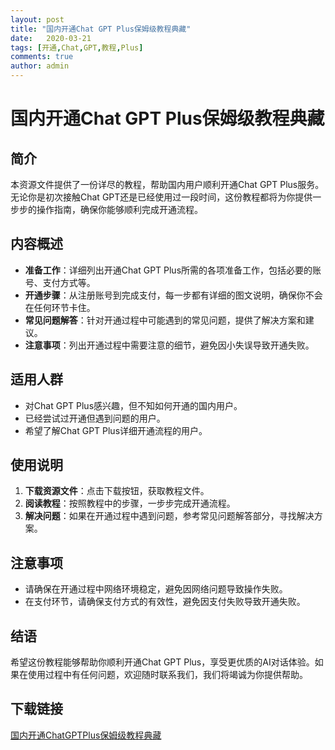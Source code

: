 ```yaml
---
layout: post
title: "国内开通Chat GPT Plus保姆级教程典藏"
date:   2020-03-21
tags: [开通,Chat,GPT,教程,Plus]
comments: true
author: admin
---
```

# 国内开通Chat GPT Plus保姆级教程典藏

## 简介
本资源文件提供了一份详尽的教程，帮助国内用户顺利开通Chat GPT Plus服务。无论你是初次接触Chat GPT还是已经使用过一段时间，这份教程都将为你提供一步步的操作指南，确保你能够顺利完成开通流程。

## 内容概述
- **准备工作**：详细列出开通Chat GPT Plus所需的各项准备工作，包括必要的账号、支付方式等。
- **开通步骤**：从注册账号到完成支付，每一步都有详细的图文说明，确保你不会在任何环节卡住。
- **常见问题解答**：针对开通过程中可能遇到的常见问题，提供了解决方案和建议。
- **注意事项**：列出开通过程中需要注意的细节，避免因小失误导致开通失败。

## 适用人群
- 对Chat GPT Plus感兴趣，但不知如何开通的国内用户。
- 已经尝试过开通但遇到问题的用户。
- 希望了解Chat GPT Plus详细开通流程的用户。

## 使用说明
1. **下载资源文件**：点击下载按钮，获取教程文件。
2. **阅读教程**：按照教程中的步骤，一步步完成开通流程。
3. **解决问题**：如果在开通过程中遇到问题，参考常见问题解答部分，寻找解决方案。

## 注意事项
- 请确保在开通过程中网络环境稳定，避免因网络问题导致操作失败。
- 在支付环节，请确保支付方式的有效性，避免因支付失败导致开通失败。

## 结语
希望这份教程能够帮助你顺利开通Chat GPT Plus，享受更优质的AI对话体验。如果在使用过程中有任何问题，欢迎随时联系我们，我们将竭诚为你提供帮助。

## 下载链接

[国内开通ChatGPTPlus保姆级教程典藏](https://pan.quark.cn/s/42ceb8f22d5e)
